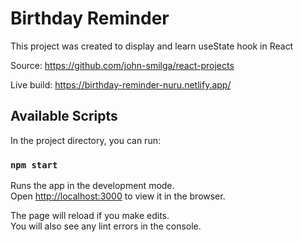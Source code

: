 # Birthday Reminder

This project was created to display and learn useState hook in React

Source: https://github.com/john-smilga/react-projects

Live build: https://birthday-reminder-nuru.netlify.app/

## Available Scripts

In the project directory, you can run:

### `npm start`

Runs the app in the development mode.\
Open [http://localhost:3000](http://localhost:3000) to view it in the browser.

The page will reload if you make edits.\
You will also see any lint errors in the console.
